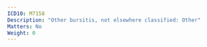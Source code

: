 ```yaml
---
ICD10: M7158
Description: "Other bursitis, not elsewhere classified: Other"
Matters: No
Weight: 0
---
```


